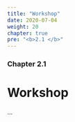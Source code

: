```yaml
---
title: "Workshop"
date: 2020-07-04
weight: 20
chapter: true
pre: "<b>2.1 </b>"
---
```


### Chapter 2.1

# Workshop

...
